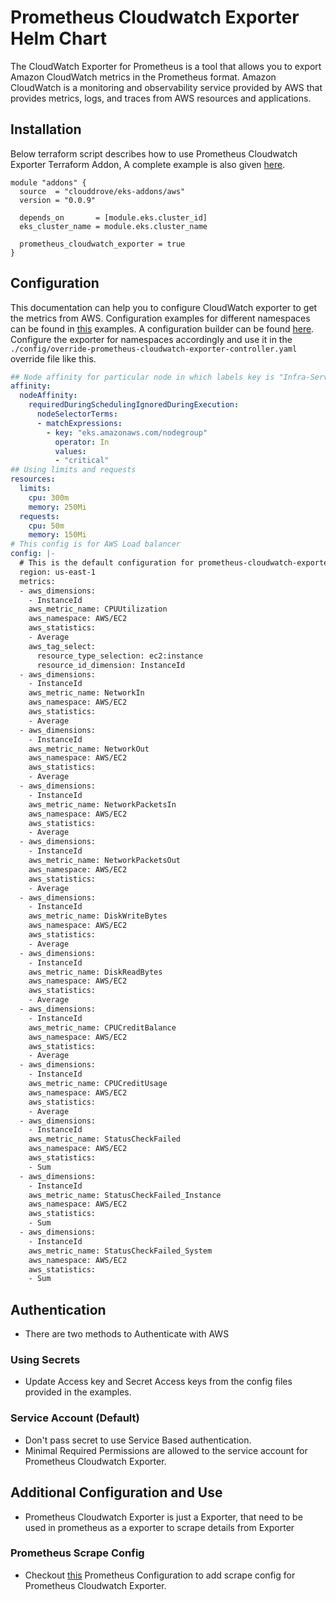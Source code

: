 # Prometheus Cloudwatch Exporter Helm Chart

The CloudWatch Exporter for Prometheus is a tool that allows you to export Amazon CloudWatch metrics in the Prometheus format. Amazon CloudWatch is a monitoring and observability service provided by AWS that provides metrics, logs, and traces from AWS resources and applications.

## Installation
Below terraform script describes how to use Prometheus Cloudwatch Exporter Terraform Addon, A complete example is also given [here](https://github.com/clouddrove/terraform-helm-eks-addons/blob/master/_examples/complete/main.tf).
```hcl
module "addons" {
  source  = "clouddrove/eks-addons/aws"
  version = "0.0.9"
  
  depends_on       = [module.eks.cluster_id]
  eks_cluster_name = module.eks.cluster_name

  prometheus_cloudwatch_exporter = true
}
```

## Configuration
This documentation can help you to configure CloudWatch exporter to get the metrics from AWS.
Configuration examples for different namespaces can be found in [this](https://github.com/prometheus/cloudwatch_exporter/blob/master/examples) examples. 
A configuration builder can be found [here](https://github.com/djloude/cloudwatch_exporter_metrics_config_builder).
Configure the exporter for namespaces accordingly and use it in the `./config/override-prometheus-cloudwatch-exporter-controller.yaml` override file like this.

```yaml
## Node affinity for particular node in which labels key is "Infra-Services" and value is "true"
affinity:
  nodeAffinity:
    requiredDuringSchedulingIgnoredDuringExecution:
      nodeSelectorTerms:
      - matchExpressions:
        - key: "eks.amazonaws.com/nodegroup"
          operator: In
          values:
          - "critical"
## Using limits and requests
resources:
  limits:
    cpu: 300m
    memory: 250Mi
  requests:
    cpu: 50m
    memory: 150Mi
# This config is for AWS Load balancer
config: |-
  # This is the default configuration for prometheus-cloudwatch-exporter
  region: us-east-1
  metrics:
  - aws_dimensions:
    - InstanceId
    aws_metric_name: CPUUtilization
    aws_namespace: AWS/EC2
    aws_statistics:
    - Average
    aws_tag_select:
      resource_type_selection: ec2:instance
      resource_id_dimension: InstanceId
  - aws_dimensions:
    - InstanceId
    aws_metric_name: NetworkIn
    aws_namespace: AWS/EC2
    aws_statistics:
    - Average
  - aws_dimensions:
    - InstanceId
    aws_metric_name: NetworkOut
    aws_namespace: AWS/EC2
    aws_statistics:
    - Average
  - aws_dimensions:
    - InstanceId
    aws_metric_name: NetworkPacketsIn
    aws_namespace: AWS/EC2
    aws_statistics:
    - Average
  - aws_dimensions:
    - InstanceId
    aws_metric_name: NetworkPacketsOut
    aws_namespace: AWS/EC2
    aws_statistics:
    - Average
  - aws_dimensions:
    - InstanceId
    aws_metric_name: DiskWriteBytes
    aws_namespace: AWS/EC2
    aws_statistics:
    - Average
  - aws_dimensions:
    - InstanceId
    aws_metric_name: DiskReadBytes
    aws_namespace: AWS/EC2
    aws_statistics:
    - Average
  - aws_dimensions:
    - InstanceId
    aws_metric_name: CPUCreditBalance
    aws_namespace: AWS/EC2
    aws_statistics:
    - Average
  - aws_dimensions:
    - InstanceId
    aws_metric_name: CPUCreditUsage
    aws_namespace: AWS/EC2
    aws_statistics:
    - Average
  - aws_dimensions:
    - InstanceId
    aws_metric_name: StatusCheckFailed
    aws_namespace: AWS/EC2
    aws_statistics:
    - Sum
  - aws_dimensions:
    - InstanceId
    aws_metric_name: StatusCheckFailed_Instance
    aws_namespace: AWS/EC2
    aws_statistics:
    - Sum
  - aws_dimensions:
    - InstanceId
    aws_metric_name: StatusCheckFailed_System
    aws_namespace: AWS/EC2
    aws_statistics:
    - Sum
```

## Authentication
- There are two methods to Authenticate with AWS

### Using Secrets
- Update Access key and Secret Access keys from the config files provided in the examples.

### Service Account (Default)
- Don't pass secret to use Service Based authentication.
- Minimal Required Permissions are allowed to the service account for Prometheus Cloudwatch Exporter.

## Additional Configuration and Use
- Prometheus Cloudwatch Exporter is just a Exporter, that need to be used in prometheus as a exporter to scrape details from Exporter

### Prometheus Scrape Config
- Checkout [this](https://github.com/clouddrove/terraform-aws-eks-addons/blob/master/_examples/complete/config/override-prometheus.yaml) Prometheus Configuration to add scrape config for Prometheus Cloudwatch Exporter.

<!-- BEGINNING OF PRE-COMMIT-TERRAFORM DOCS HOOK -->
<!-- END OF PRE-COMMIT-TERRAFORM DOCS HOOK -->
